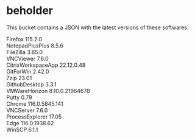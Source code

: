 # beholder
This bucket contains a JSON with the latest versions of these softwares:

Firefox            115.2.0          
NotepadPlusPlus    8.5.6            
FileZilla          3.65.0           
VNCViewer          7.6.0            
CitrixWorkspaceApp 22.12.0.48       
GitForWin          2.42.0           
7zip               23.01            
GithubDesktop      3.3.1            
VMWareHorizon      8.10.0.21964678  
Putty              0.79             
Chrome             116.0.5845.141   
VNCServer          7.6.0            
ProcessExplorer    17.05            
Edge               116.0.1938.62    
WinSCP             6.1.1            



